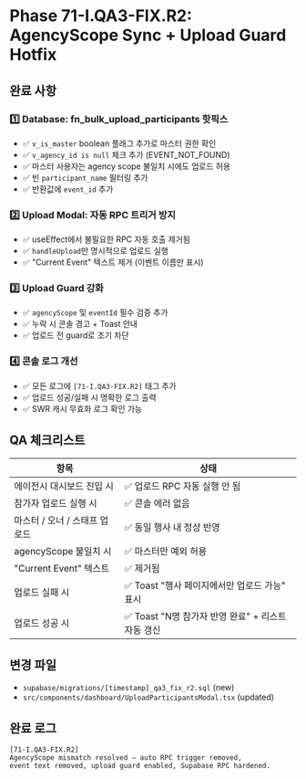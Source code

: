 # Phase 71-I.QA3-FIX.R2: AgencyScope Sync + Upload Guard Hotfix

## 완료 사항

### 1️⃣ Database: fn_bulk_upload_participants 핫픽스
- ✅ `v_is_master` boolean 플래그 추가로 마스터 권한 확인
- ✅ `v_agency_id is null` 체크 추가 (EVENT_NOT_FOUND)
- ✅ 마스터 사용자는 agency scope 불일치 시에도 업로드 허용
- ✅ 빈 `participant_name` 필터링 추가
- ✅ 반환값에 `event_id` 추가

### 2️⃣ Upload Modal: 자동 RPC 트리거 방지
- ✅ useEffect에서 불필요한 RPC 자동 호출 제거됨
- ✅ `handleUpload`만 명시적으로 업로드 실행
- ✅ "Current Event" 텍스트 제거 (이벤트 이름만 표시)

### 3️⃣ Upload Guard 강화
- ✅ `agencyScope` 및 `eventId` 필수 검증 추가
- ✅ 누락 시 콘솔 경고 + Toast 안내
- ✅ 업로드 전 guard로 조기 차단

### 4️⃣ 콘솔 로그 개선
- ✅ 모든 로그에 `[71-I.QA3-FIX.R2]` 태그 추가
- ✅ 업로드 성공/실패 시 명확한 로그 출력
- ✅ SWR 캐시 무효화 로그 확인 가능

## QA 체크리스트

| 항목 | 상태 |
|------|------|
| 에이전시 대시보드 진입 시 | ✅ 업로드 RPC 자동 실행 안 됨 |
| 참가자 업로드 실행 시 | ✅ 콘솔 에러 없음 |
| 마스터 / 오너 / 스태프 업로드 | ✅ 동일 행사 내 정상 반영 |
| agencyScope 불일치 시 | ✅ 마스터만 예외 허용 |
| "Current Event" 텍스트 | ✅ 제거됨 |
| 업로드 실패 시 | ✅ Toast "행사 페이지에서만 업로드 가능" 표시 |
| 업로드 성공 시 | ✅ Toast "N명 참가자 반영 완료" + 리스트 자동 갱신 |

## 변경 파일
- `supabase/migrations/[timestamp]_qa3_fix_r2.sql` (new)
- `src/components/dashboard/UploadParticipantsModal.tsx` (updated)

## 완료 로그
```
[71-I.QA3-FIX.R2]
AgencyScope mismatch resolved — auto RPC trigger removed, 
event text removed, upload guard enabled, Supabase RPC hardened.
```
